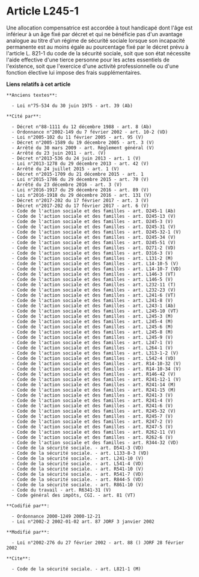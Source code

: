 # Article L245-1

Une allocation compensatrice est accordée à tout handicapé dont l'âge est inférieur à un âge fixé par décret et qui ne
bénéficie pas d'un avantage analogue au titre d'un régime de sécurité sociale lorsque son incapacité permanente est au moins
égale au pourcentage fixé par le décret prévu à l'article L. 821-1 du code de la sécurité sociale, soit que son état
nécessite l'aide effective d'une tierce personne pour les actes essentiels de l'existence, soit que l'exercice d'une activité
professionnelle ou d'une fonction élective lui impose des frais supplémentaires.

**Liens relatifs à cet article**

	**Anciens textes**:

	  - Loi n°75-534 du 30 juin 1975 - art. 39 (Ab)

	**Cité par**:

	  - Décret n°88-1111 du 12 décembre 1988 - art. 8 (Ab)
	  - Ordonnance n°2002-149 du 7 février 2002 - art. 10-2 (VD)
	  - Loi n°2005-102 du 11 février 2005 - art. 95 (V)
	  - Décret n°2005-1589 du 19 décembre 2005 - art. 3 (V)
	  - Arrêté du 30 mars 2009 - art. Règlement général (V)
	  - Arrêté du 23 juin 2011 - art. (V)
	  - Décret n°2013-536 du 24 juin 2013 - art. 1 (V)
	  - Loi n°2013-1278 du 29 décembre 2013 - art. 42 (V)
	  - Arrêté du 24 juillet 2015 - art. 1 (V)
	  - Décret n°2015-1709 du 21 décembre 2015 - art. 1
	  - Loi n°2015-1786 du 29 décembre 2015 - art. 70 (V)
	  - Arrêté du 23 décembre 2016 - art. 3 (V)
	  - Loi n°2016-1917 du 29 décembre 2016 - art. 89 (V)
	  - Loi n°2016-1918 du 29 décembre 2016 - art. 131 (V)
	  - Décret n°2017-202 du 17 février 2017 - art. 3 (V)
	  - Décret n°2017-202 du 17 février 2017 - art. 6 (V)
	  - Code de l'action sociale et des familles - art. D245-1 (Ab)
	  - Code de l'action sociale et des familles - art. D245-13 (V)
	  - Code de l'action sociale et des familles - art. D245-3 (V)
	  - Code de l'action sociale et des familles - art. D245-31 (V)
	  - Code de l'action sociale et des familles - art. D245-32-1 (V)
	  - Code de l'action sociale et des familles - art. D245-34 (V)
	  - Code de l'action sociale et des familles - art. D245-51 (V)
	  - Code de l'action sociale et des familles - art. D271-2 (VD)
	  - Code de l'action sociale et des familles - art. D316-3 (V)
	  - Code de l'action sociale et des familles - art. L131-2 (M)
	  - Code de l'action sociale et des familles - art. L14-10-5 (V)
	  - Code de l'action sociale et des familles - art. L14-10-7 (VD)
	  - Code de l'action sociale et des familles - art. L146-3 (VT)
	  - Code de l'action sociale et des familles - art. L146-5 (V)
	  - Code de l'action sociale et des familles - art. L232-11 (T)
	  - Code de l'action sociale et des familles - art. L232-23 (V)
	  - Code de l'action sociale et des familles - art. L241-6 (VT)
	  - Code de l'action sociale et des familles - art. L241-8 (V)
	  - Code de l'action sociale et des familles - art. L243-1 (Ab)
	  - Code de l'action sociale et des familles - art. L245-10 (VT)
	  - Code de l'action sociale et des familles - art. L245-3 (M)
	  - Code de l'action sociale et des familles - art. L245-4 (M)
	  - Code de l'action sociale et des familles - art. L245-6 (M)
	  - Code de l'action sociale et des familles - art. L245-8 (M)
	  - Code de l'action sociale et des familles - art. L245-9 (V)
	  - Code de l'action sociale et des familles - art. L247-1 (V)
	  - Code de l'action sociale et des familles - art. L264-1 (V)
	  - Code de l'action sociale et des familles - art. L313-1-2 (V)
	  - Code de l'action sociale et des familles - art. L542-4 (VD)
	  - Code de l'action sociale et des familles - art. R14-10-32 (V)
	  - Code de l'action sociale et des familles - art. R14-10-34 (V)
	  - Code de l'action sociale et des familles - art. R146-42 (V)
	  - Code de l'action sociale et des familles - art. R241-12-1 (V)
	  - Code de l'action sociale et des familles - art. R241-14 (M)
	  - Code de l'action sociale et des familles - art. R241-15 (M)
	  - Code de l'action sociale et des familles - art. R241-3 (V)
	  - Code de l'action sociale et des familles - art. R241-4 (V)
	  - Code de l'action sociale et des familles - art. R241-6 (V)
	  - Code de l'action sociale et des familles - art. R245-32 (V)
	  - Code de l'action sociale et des familles - art. R245-7 (V)
	  - Code de l'action sociale et des familles - art. R247-2 (V)
	  - Code de l'action sociale et des familles - art. R247-5 (V)
	  - Code de l'action sociale et des familles - art. R262-11 (V)
	  - Code de l'action sociale et des familles - art. R262-6 (V)
	  - Code de l'action sociale et des familles - art. R344-32 (VD)
	  - Code de la sécurité sociale. - art. D541-3 (VD)
	  - Code de la sécurité sociale. - art. L133-8-3 (VD)
	  - Code de la sécurité sociale. - art. L241-10 (V)
	  - Code de la sécurité sociale. - art. L541-4 (VD)
	  - Code de la sécurité sociale. - art. R541-10 (V)
	  - Code de la sécurité sociale. - art. R541-7 (VD)
	  - Code de la sécurité sociale. - art. R844-5 (VD)
	  - Code de la sécurité sociale. - art. R861-10 (V)
	  - Code du travail - art. R6341-31 (V)
	  - Code général des impôts, CGI. - art. 81 (VT)

	**Codifié par**:

	  - Ordonnance 2000-1249 2000-12-21
	  - Loi n°2002-2 2002-01-02 art. 87 JORF 3 janvier 2002

	**Modifié par**:

	  - Loi n°2002-276 du 27 février 2002 - art. 88 () JORF 28 février 2002

	**Cite**:

	  - Code de la sécurité sociale. - art. L821-1 (M)
